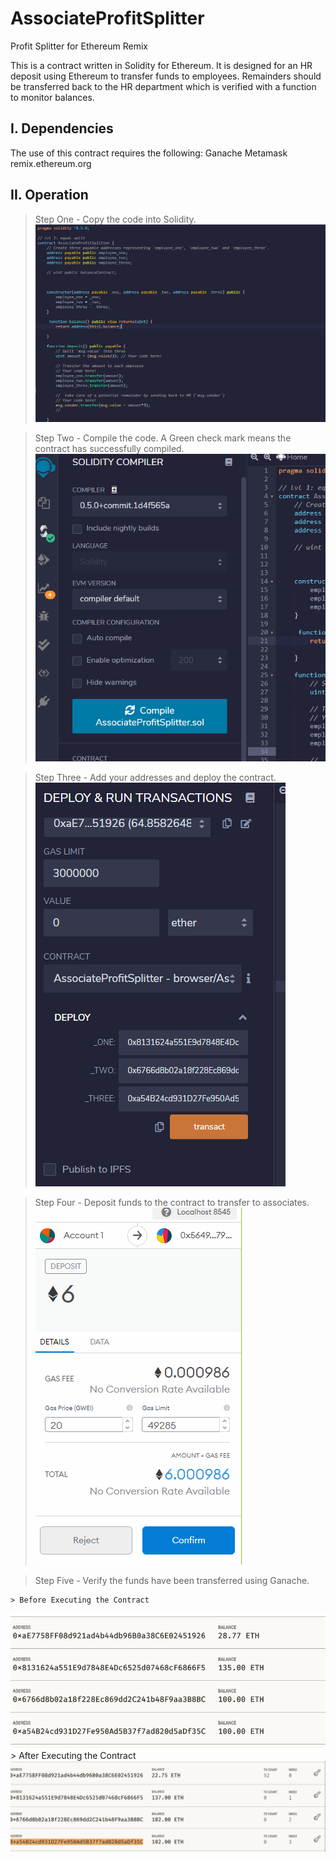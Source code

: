 # AssociateProfitSplitter
Profit Splitter for Ethereum Remix

This is a contract written in Solidity for Ethereum. It is designed for an HR deposit using Ethereum to transfer funds to employees. Remainders should be transferred back to the HR department which is verified with a function to monitor balances.

## I. Dependencies
The use of this contract requires the following:
Ganache
Metamask
remix.ethereum.org

## II. Operation

> Step One - Copy the code into Solidity.
![Code In Solidity](Screenshots/CodeinSolidity.png)

> Step Two - Compile the code. A Green check mark means the contract has successfully compiled.
![Compile](Screenshots/Compile.png)

> Step Three - Add your addresses and deploy the contract.
![Deploy](Screenshots/Deploy.png)

> Step Four - Deposit funds to the contract to transfer to associates.
![Deposit](Screenshots/Deposit.png)

> Step Five - Verify the funds have been transferred using Ganache.

    > Before Executing the Contract
![Before Balance](Screenshots/BeginningBalance.png)
    > After Executing the Contract
![After Balance](Screenshots/Ganache-confirm-deposits.png)